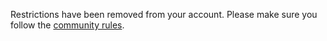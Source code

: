 Restrictions have been removed from your account. Please make sure you follow the [community rules](https://osu.ppy.sh/help/wiki/Rules).
